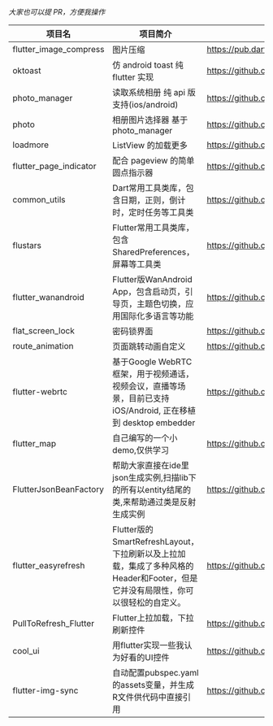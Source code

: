 _大家也可以提 PR，方便我操作_


| 项目名 | 项目简介 | 项目地址 | 
| ---- | ---- | ---- |
| flutter_image_compress | 图片压缩 | https://pub.dartlang.org/packages/flutter_image_compress | 
| oktoast | 仿 android toast 纯 flutter 实现 | https://github.com/OpenFlutter/flutter_oktoast |
|  photo_manager | 读取系统相册 纯 api 版 支持(ios/android) | https://github.com/CaiJingLong/flutter_photo_manager |
| photo | 相册图片选择器 基于 photo_manager | https://github.com/CaiJingLong/flutter_photo |
| loadmore | ListView 的加载更多 | https://github.com/OpenFlutter/flutter_listview_loadmore |
| flutter_page_indicator | 配合 pageview 的简单圆点指示器 | https://github.com/CaiJingLong/flutter_page_indicator |
| common_utils | Dart常用工具类库，包含日期，正则，倒计时，定时任务等工具类 | https://github.com/Sky24n/common_utils |
| flustars | Flutter常用工具类库，包含SharedPreferences，屏幕等工具类 | https://github.com/Sky24n/flustars |
| flutter_wanandroid | Flutter版WanAndroid App，包含启动页，引导页，主题色切换，应用国际化多语言等功能 | https://github.com/Sky24n/flutter_wanandroid |
| flat_screen_lock | 密码锁界面 | https://github.com/flutter-dev/flat_screen_lock |
| route_animation | 页面跳转动画自定义 | https://github.com/flutter-dev/route_animation |
| flutter-webrtc | 基于Google WebRTC 框架，用于视频通话，视频会议，直播等场景，目前已支持iOS/Android, 正在移植到 desktop embedder | https://github.com/cloudwebrtc/flutter-webrtc |
| flutter_map | 自己编写的一个小demo,仅供学习 | https://github.com/zyonehangao/flutter_map.git |
| FlutterJsonBeanFactory | 帮助大家直接在ide里json生成实例,扫描lib下的所有以entity结尾的类,来帮助通过类是反射生成实例 | https://github.com/zhangruiyu/FlutterBeanFactory |
| flutter_easyrefresh | Flutter版的SmartRefreshLayout，下拉刷新以及上拉加载，集成了多种风格的Header和Footer，但是它并没有局限性，你可以很轻松的自定义。 | https://github.com/xuelongqy/flutter_easyrefresh |
|PullToRefresh_Flutter| Flutter上拉加载，下拉刷新控件 |https://github.com/baoolong/PullToRefresh_Flutter|
|cool_ui|用flutter实现一些我认为好看的UI控件|https://github.com/Im-Kevin/cool_ui|
|flutter-img-sync|自动配置pubspec.yaml的assets变量，并生成R文件供代码中直接引用|https://github.com/Leo0618/flutter-img-sync|
